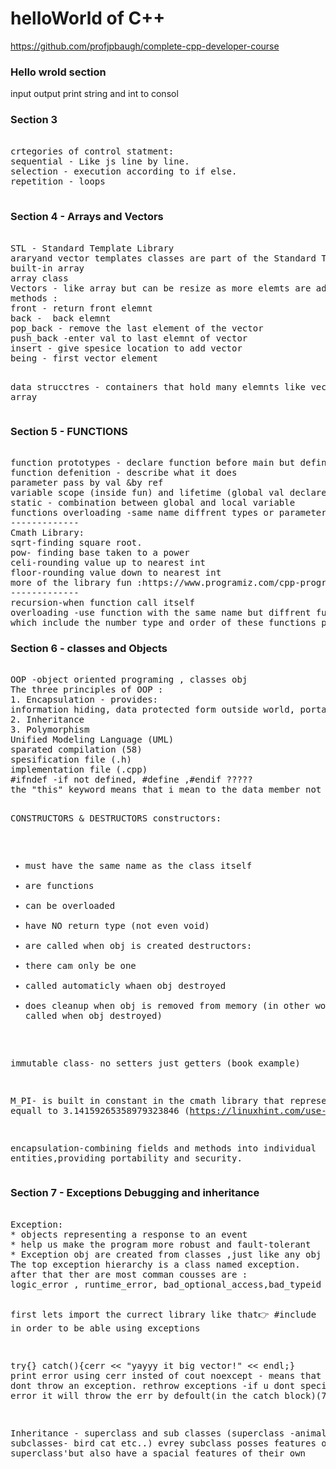 # helloWorld of C++

https://github.com/profjpbaugh/complete-cpp-developer-course

<h3>Hello wrold section </h3>
input output print string and int to consol


<h3>Section 3 </h3>
<pre>  
crtegories of control statment:
sequential - Like js line by line.
selection - execution according to if else.
repetition - loops

</pre>


<h3>Section 4 - Arrays and Vectors</h3>
<pre> 
STL - Standard Template Library
araryand vector templates classes are part of the Standard Template Library
built-in array
array class
Vectors - like array but can be resize as more elemts are added to them(no need spesify initial capacity)
methods :
front - return front elemnt
back -  back elemnt
pop_back - remove the last element of the vector
push_back -enter val to last elemnt of vector
insert - give spesice location to add vector
being - first vector element


data strucctres - containers that hold many elemnts like vector or array
</pre>


<h3>Section 5 - FUNCTIONS </h3>
<pre>  
function prototypes - declare function before main but define it after main (42)
function defenition - describe what it does
parameter pass by val &by ref
variable scope (inside fun) and lifetime (global val declare above main)
static - combination between global and local variable
functions overloading -same name diffrent types or parameter
-------------
Cmath Library:
sqrt-finding square root.
pow- finding base taken to a power
celi-rounding value up to nearest int
floor-rounding value down to nearest int
more of the library fun :https://www.programiz.com/cpp-programming/library-function/cmath
-------------
recursion-when function call itself 
overloading -use function with the same name but diffrent function signatures 
which include the number type and order of these functions parameter
</pre>

<h3>Section 6 - classes and Objects </h3>
<pre>  
OOP -object oriented programing , classes obj
The three principles of OOP :
1. Encapsulation - provides: 
information hiding, data protected form outside world, portability
2. Inheritance
3. Polymorphism
Unified Modeling Language (UML)
sparated compilation (58)
spesification file (.h)
implementation file (.cpp)
#ifndef -if not defined, #define ,#endif ?????
the "this" keyword means that i mean to the data member not the parameter

CONSTRUCTORS & DESTRUCTORS
constructors:
* must have the same name as the class itself
* are functions
* can be overloaded
* have NO return type (not even void)
* are called when obj is created
destructors:
* there cam only be one
* called automaticly whaen obj destroyed
* does cleanup when obj is removed from memory
(in other words,they called when obj destroyed)

immutable class- no setters just getters (book example)

M_PI- is built in constant in the cmath library that represent pi
and equall to 3.14159265358979323846
(https://linuxhint.com/use-the-pi-constant-in-cpp/)

encapsulation-combining fields and methods into individual entities,providing
portability and security.
</pre>

<h3>Section 7 - Exceptions Debugging and inheritance</h3>
<pre>  
Exception: 
* objects representing a response to an event
* help us make the program more robust and fault-tolerant
* Exception obj are created from classes ,just like any obj are.
The top exception hierarchy is a class named exception.
after that ther are most comman cousses are : 
logic_error , runtime_error, bad_optional_access,bad_typeid

first lets import the currect library like that👉 #include<stdexcept>  in order to be able using exceptions

try{}
catch(){cerr << "yayyy it big vector!" << endl;}
print error using cerr insted of cout
noexcept - means that function dont throw an exception.
rethrow exceptions -if u dont specify throw error it will throw the err by defoult(in the catch block)(70)


Inheritance - superclass and sub classes (superclass -animal subclasses- bird cat etc..)
evrey subclass posses features of the superclass'but also have a spacial features of their own 

</pre>